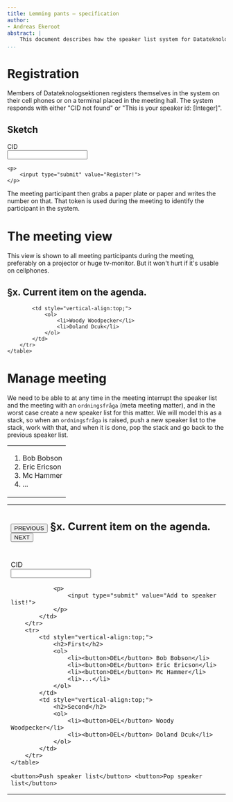 ```yaml
---
title: Lemming pants – specification
author:
- Andreas Ekeroot
abstract: |
    This document describes how the speaker list system for Datateknologsektionen should work.
...
```


# Registration

Members of Datateknologsektionen registers themselves in the system on their cell phones or on a terminal placed in the meeting hall. The system responds with either "CID not found" or "This is your speaker id: \[Integer\]".

## Sketch

<div class="example">
    <p>
        <label>CID
            <br><input type="text" />
        </label>
    </p>

    <p>
        <input type="submit" value="Register!">
    </p>
</div>

The meeting participant then grabs a paper plate or paper and writes the number on that. That token is used during the meeting to identify the participant in the system.

# The meeting view

This view is shown to all meeting participants during the meeting, preferably on a projector or huge tv-monitor. But it won't hurt if it's usable on cellphones.

<div class="example">
    <h2>§x. Current item on the agenda.</h2>
    <table>
        <tr>
            <td style="vertical-align:top;">
                <ol>
                    <li>Bob Bobson</li>
                    <li>Eric Ericson</li>
                    <li>Mc Hammer</li>
                    <li>...</li>
                </ol>
            </td>

            <td style="vertical-align:top;">
                <ol>
                    <li>Woody Woodpecker</li>
                    <li>Doland Dcuk</li>
                </ol>
            </td>
        </tr>
    </table>
</div>

# Manage meeting

We need to be able to at any time in the meeting interrupt the speaker list and the meeting with an `ordningsfråga` (meta meeting matter), and in the worst case create a new speaker list for this matter. We will model this as a stack, so when an `ordningsfråga` is raised, push a new speaker list to the stack, work with that, and when it is done, pop the stack and go back to the previous speaker list.

<div class="example">
    <table>
        <tr>
            <td style="vertical-align:top;" colspan="2">
                <h2>
                <button>PREVIOUS</button>
                §x. Current item on the agenda.
                <button>NEXT</button>
                </h2>
            </td>
        </tr>
        <tr>
            <td style="vertical-align:top;">
                <p>
                    <label>CID
                        <br><input type="text" />
                    </label>
                </p>

                <p>
                    <input type="submit" value="Add to speaker list!">
                </p>
            </td>
        </tr>
        <tr>
            <td style="vertical-align:top;">
                <h2>First</h2>
                <ol>
                    <li><button>DEL</button> Bob Bobson</li>
                    <li><button>DEL</button> Eric Ericson</li>
                    <li><button>DEL</button> Mc Hammer</li>
                    <li>...</li>
                </ol>
            </td>
            <td style="vertical-align:top;">
                <h2>Second</h2>
                <ol>
                    <li><button>DEL</button> Woody Woodpecker</li>
                    <li><button>DEL</button> Doland Dcuk</li>
                </ol>
            </td>
        </tr>
    </table>

    <button>Push speaker list</button> <button>Pop speaker list</button>
</div>
